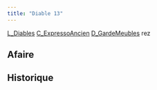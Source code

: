 ```yaml
---
title: "Diable 13"
---
```


[L_Diables](notes/equipements/L_Diables.md) [C_ExpressoAncien](notes/equipements/consommables/C_ExpressoAncien.md) [D_GardeMeubles](notes/departements/D_GardeMeubles.md) rez

## Afaire 

## Historique